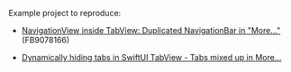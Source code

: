 Example project to reproduce:

* [NavigationView inside TabView: Duplicated NavigationBar in "More..." ](https://stackoverflow.com/questions/67076068/navigationview-inside-tabview-duplicated-navigationbar-in-more-overflow-it) (FB9078166)

* [Dynamically hiding tabs in SwiftUI TabView - Tabs mixed up in More...](https://stackoverflow.com/questions/67076168/dynamically-hiding-tabs-in-swiftui-tabview-tabs-mixed-up-in-more-overflow-i)
